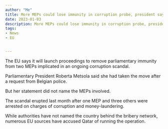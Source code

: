 ```yaml
--- 
author: "Me" 
title: More MEPs could lose immunity in corruption probe, president says 
date: 2023-01-03 
description: More MEPs could lose immunity in corruption probe, president says  
tags: 
- News
- EU 


--- 
```


The EU says it will launch proceedings to remove parliamentary immunity from two MEPs implicated in an ongoing corruption scandal.

Parliamentary President Roberta Metsola said she had taken the move after a request from Belgian police.

But her statement did not name the MEPs involved.

The scandal erupted last month after one MEP and three others were arrested on charges of corruption and money-laundering.

While authorities have not named the country behind the bribery network, numerous EU sources have accused Qatar of running the operation.

